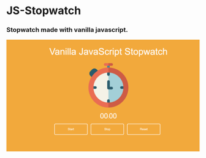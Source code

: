 # JS-Stopwatch

### Stopwatch made with vanilla javascript.

![JavaScript Stopwacth Screenshot](images/stopwatch-screenshot.png)
